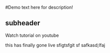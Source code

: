 #Demo 
text here for description!  

## subheader
Watch tutorial on youtube 

this has finally gone live  sfigtsfgit sf
safkasd;lfaj